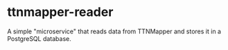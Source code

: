 # ttnmapper-reader

A simple "microservice" that reads data from TTNMapper and stores it in a PostgreSQL database.
